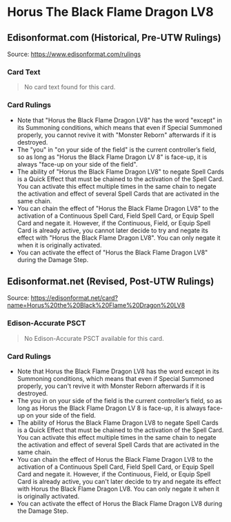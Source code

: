 # Horus The Black Flame Dragon LV8

## Edisonformat.com (Historical, Pre-UTW Rulings)

Source: https://www.edisonformat.com/rulings

### Card Text

> No card text found for this card.

### Card Rulings

*   Note that "Horus the Black Flame Dragon LV8" has the word "except" in its Summoning conditions, which means that even if Special Summoned properly, you cannot revive it with "Monster Reborn" afterwards if it is destroyed.
*   The "you" in "on your side of the field" is the current controller’s field, so as long as "Horus the Black Flame Dragon LV 8" is face-up, it is always "face-up on your side of the field".
*   The ability of "Horus the Black Flame Dragon LV8" to negate Spell Cards is a Quick Effect that must be chained to the activation of the Spell Card. You can activate this effect multiple times in the same chain to negate the activation and effect of several Spell Cards that are activated in the same chain.
*   You can chain the effect of "Horus the Black Flame Dragon LV8" to the activation of a Continuous Spell Card, Field Spell Card, or Equip Spell Card and negate it. However, if the Continuous, Field, or Equip Spell Card is already active, you cannot later decide to try and negate its effect with "Horus the Black Flame Dragon LV8". You can only negate it when it is originally activated.
*   You can activate the effect of "Horus the Black Flame Dragon LV8" during the Damage Step.

## Edisonformat.net (Revised, Post-UTW Rulings)

Source: https://edisonformat.net/card?name=Horus%20the%20Black%20Flame%20Dragon%20LV8

### Edison-Accurate PSCT

> No Edison-Accurate PSCT available for this card.

### Card Rulings

*   Note that Horus the Black Flame Dragon LV8 has the word except in its Summoning conditions, which means that even if Special Summoned properly, you can't revive it with Monster Reborn afterwards if it is destroyed.
*   The you in on your side of the field is the current controller’s field, so as long as Horus the Black Flame Dragon LV 8 is face-up, it is always face-up on your side of the field.
*   The ability of Horus the Black Flame Dragon LV8 to negate Spell Cards is a Quick Effect that must be chained to the activation of the Spell Card. You can activate this effect multiple times in the same chain to negate the activation and effect of several Spell Cards that are activated in the same chain.
*   You can chain the effect of Horus the Black Flame Dragon LV8 to the activation of a Continuous Spell Card, Field Spell Card, or Equip Spell Card and negate it. However, if the Continuous, Field, or Equip Spell Card is already active, you can't later decide to try and negate its effect with Horus the Black Flame Dragon LV8. You can only negate it when it is originally activated.
*   You can activate the effect of Horus the Black Flame Dragon LV8 during the Damage Step.
            